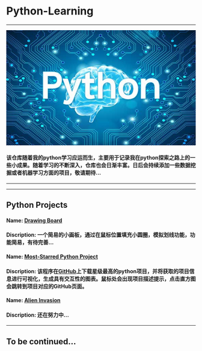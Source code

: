 # Python-Learning
***
![picture](https://raw.githubusercontent.com/jc-LeeHub/Python-Learning/master/images/img.jpg)

#### 该仓库随着我的python学习应运而生，主要用于记录我在python探索之路上的一些小成果。随着学习的不断深入，仓库也会日渐丰富。日后会持续添加一些数据挖掘或者机器学习方面的项目，敬请期待...
***
---


## Python Projects
#### Name: [Drawing Board](https://github.com/jc-LeeHub/Python-Learning/tree/master/Drawing%20Board) 
#### Discription: 一个简易的小画板，通过在鼠标位置填充小圆圈，模拟划线功能，功能简易，有待完善...

#### Name: [Most-Starred Python Project](https://github.com/jc-LeeHub/Python-Learning/tree/master/Most-Starred%20Python%20Project) 
#### Discription: 该程序在[GitHub](https://github.com/)上下载星级最高的python项目，并将获取的项目信息进行可视化，生成具有交互性的图表。鼠标处会出现项目描述提示，点击直方图会跳转到项目对应的GitHub页面。

#### Name: [Alien Invasion]()
#### Discription: 还在努力中...

***
## To be continued...
